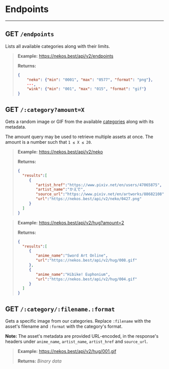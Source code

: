 <!-- markdownlint-disable MD028 -->

# Endpoints

---

## GET `/endpoints`

Lists all available categories along with their limits.

> **Example:** <https://nekos.best/api/v2/endpoints>
>
> **Returns:**
>
> ```json
> {
>     "neko": {"min": "0001", "max": "0577", "format": "png"},
>     ···,
>     "wink": {"min": "001", "max": "015", "format": "gif"}
> }
> ```

## GET `/:category?amount=X`

Gets a random image or GIF from the available [categories](reference.md#categories) along with its metadata.

The amount query may be used to retrieve multiple assets at once. The amount is a number such that `1 ≤ X ≤ 20`.

> **Example:** <https://nekos.best/api/v2/neko>
>
> **Returns:**
>
> ```json
>{
>   "results":[
>      {
>         "artist_href":"https://www.pixiv.net/en/users/47065875",
>         "artist_name":"かえで",
>         "source_url":"https://www.pixiv.net/en/artworks/88682108",
>         "url":"https://nekos.best/api/v2/neko/0427.png"
>      }
>   ]
>}
> ```

> **Example:** <https://nekos.best/api/v2/hug?amount=2>
>
> **Returns:**
>
> ```json
>{
>   "results":[
>      {
>         "anime_name":"Sword Art Online",
>         "url":"https://nekos.best/api/v2/hug/008.gif"
>      },
>      {
>         "anime_name":"Hibike! Euphonium",
>         "url":"https://nekos.best/api/v2/hug/004.gif"
>      }
>   ]
>}
> ```

## GET `/:category/:filename.:format`

Gets a specific image from our categories. Replace `:filename` with the asset's filename and `:format` with the category's format.

**Note:** The asset's metadata are provided URL-encoded, in the response's headers under `anime_name`, `artist_name`, `artist_href` and `source_url`.

> **Example:** <https://nekos.best/api/v2/hug/001.gif>
>
> **Returns:** *Binary data*
